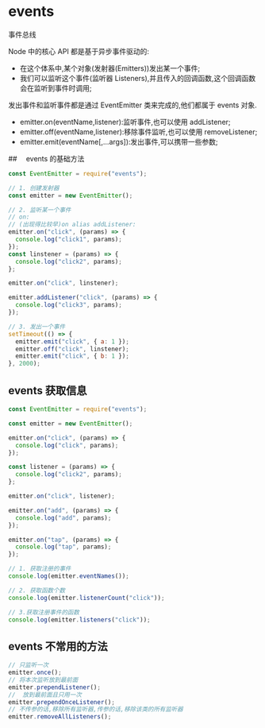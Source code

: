 # events

事件总线

Node 中的核心 API 都是基于异步事件驱动的:

- 在这个体系中,某个对象(发射器(Emitters))发出某一个事件;
- 我们可以监听这个事件(监听器 Listeners),并且传入的回调函数,这个回调函数会在监听到事件时调用;

发出事件和监听事件都是通过 EventEmitter 类来完成的,他们都属于 events 对象.

- emitter.on(eventName,listener):监听事件,也可以使用 addListener;
- emitter.off(eventName,listener):移除事件监听,也可以使用 removeListener;
- emitter.emit(eventName[,...args]):发出事件,可以携带一些参数;

##　 events 的基础方法

```js
const EventEmitter = require("events");

// 1. 创建发射器
const emitter = new EventEmitter();

// 2. 监听某一个事件
// on:
// (出现得比较早)on alias addListener:
emitter.on("click", (params) => {
  console.log("click1", params);
});
const linstener = (params) => {
  console.log("click2", params);
};

emitter.on("click", linstener);

emitter.addListener("click", (params) => {
  console.log("click3", params);
});

// 3. 发出一个事件
setTimeout(() => {
  emitter.emit("click", { a: 1 });
  emitter.off("click", linstener);
  emitter.emit("click", { b: 1 });
}, 2000);
```

## events 获取信息

```js
const EventEmitter = require("events");

const emitter = new EventEmitter();

emitter.on("click", (params) => {
  console.log("click", params);
});

const listener = (params) => {
  console.log("click2", params);
};

emitter.on("click", listener);

emitter.on("add", (params) => {
  console.log("add", params);
});

emitter.on("tap", (params) => {
  console.log("tap", params);
});

// 1. 获取注册的事件
console.log(emitter.eventNames());

// 2. 获取函数个数
console.log(emitter.listenerCount("click"));

// 3.获取注册事件的函数
console.log(emitter.listeners("click"));
```

## events 不常用的方法

```js
// 只监听一次
emitter.once();
// 将本次监听放到最前面
emitter.prependListener();
//  放到最前面且只用一次
emitter.prependOnceListener();
// 不传参的话,移除所有监听器,传参的话,移除该类的所有监听器
emitter.removeAllListeners();
```
